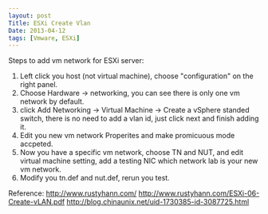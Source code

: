 ```yaml
---
layout: post
Title: ESXi Create Vlan
Date: 2013-04-12
tags: [Vmware, ESXi]
---
```



Steps to add vm network for ESXi server:

1) Left click you host (not virtual machine), choose "configuration" on the
right panel.
2) Choose Hardware -> networking, you can see there is only one vm network by
default.
3) click Add Networking -> Virtual Machine -> Create a vSphere standed switch,
there is no need to add a vlan id, just click next and finish adding it.
4) Edit you new vm network Properites and make promicuous mode accpeted.
5) Now you have a specific vm network, choose TN and NUT, and edit virtual
machine setting, add a testing NIC which network lab is your new vm network.
6) Modify you tn.def and nut.def, rerun you test.

Reference:
http://www.rustyhann.com/
http://www.rustyhann.com/ESXi-06-Create-vLAN.pdf
http://blog.chinaunix.net/uid-1730385-id-3087725.html
